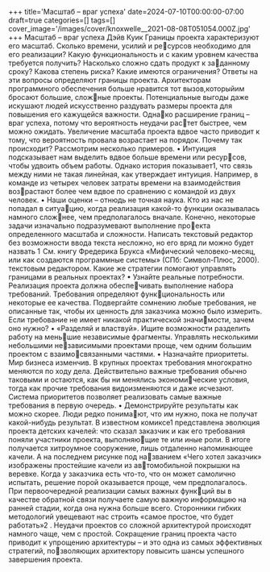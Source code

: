 +++
title='Масштаб – враг успеха'
date=2024-07-10T00:00:00-07:00
draft=true
categories=[]
tags=[]
cover_image='/images/cover/knoxwelle__2021-08-08T051054.000Z.jpg'
+++
Масштаб – враг успеха
Дэйв Куик
Границы проекта характеризуют его масштаб. Сколько времени, усилий и ресурсов необходимо для его реализации? Какую функциональность и с каким
уровнем качества требуется получить? Насколько сложно сдать продукт к заданному сроку? Какова степень риска? Какие имеются ограничения? Ответы
на эти вопросы определяют границы проекта. Архитекторам программного
обеспечения больше нравится тот вызов,которыйим бросают большие, сложные проекты. Потенциальные выгоды даже искушают людей искусственно
раздувать размеры проекта для повышения его кажущейся важности. Однако расширение границ – враг успеха, потому что вероятность неудачи растет быстрее, чем можно ожидать. Увеличение масштаба проекта вдвое часто
приводит к тому, что вероятность провала возрастает на порядок.
Почему так происходит? Рассмотрим несколько примеров.
• Интуиция подсказывает нам выделить вдвое больше времени или ресурсов, чтобы удвоить объем работы. Однако история показывает1, что связь
между ними не такая линейная, как утверждает интуиция. Например,
в команде из четырех человек затраты времени на взаимодействия возрастают более чем вдвое по сравнению с командой из двух человек.
• Наши оценки – отнюдь не точная наука. Кто из нас не попадал в ситуацию, когда реализация какой-то функции оказывалась намного сложнее, чем предполагалось вначале.
Конечно, некоторые задачи изначально подразумевают выполнение проекта определенного масштаба и сложности. Написать текстовый редактор
без возможности ввода текста несложно, но его вряд ли можно будет назвать
1  См. книгу Фредерика Брукса «Мифический человеко-месяц, или как создаются
программные системы» (СПб: Символ-Плюс, 2000).
текстовым редактором. Какие же стратегии помогают управлять границами
в реальных проектах?
• Узнайте реальные потребности. Реализация проекта должна обеспечивать выполнение набора требований. Требования определяют функциональность или некоторые ее качества. Подвергайте сомнению любые
требования, не описанные так, чтобы их ценность для заказчика можно
было измерить. Если требование не имеет никакой практической значимости, зачем оно нужно?
• «Разделяй и властвуй». Ищите возможности разделить работу на меньшие независимые фрагменты. Управлять несколькими небольшими независимыми проектами проще, чем одним большим проектом с взаимосвязанными частями.
• Назначайте приоритеты. Мир бизнеса изменчив. В крупных проектах
требования многократно меняются по ходу дела. Действительно важные
требования обычно таковыми и остаются, как бы ни менялись экономические условия, тогда как прочие требования видоизменяются и даже
исчезают. Система приоритетов позволяет реализовать самые важные
требования в первую очередь.
• Демонстрируйте результаты как можно скорее. Люди редко понимают, что им нужно, пока не получат какой-нибудь результат. В известном
комиксе1 представлена эволюция проекта детских качелей: что сказал
заказчик и как его требования поняли участники проекта, выполняющие те или иные роли. В итоге получается хитроумное сооружение,
лишь отдаленно напоминающее качели. А на последнем рисунке под названием «Чего хотел заказчик» изображены простейшие качели из автомобильной покрышки на веревке. Когда у заказчика есть что-то, что
он может самолично испытать, решение порой оказывается проще, чем
предполагалось. При первоочередной реализации самых важных функций вы в качестве обратной связи получаете самую важную информацию
на ранней стадии, когда она нужна больше всего.
Сторонники гибких методологий увещевают нас строить «самое простое, что
будет работать»2
. Неудачи проектов со сложной архитектурой происходят
намного чаще, чем с простой. Сокращение границ проекта часто приводит
к упрощению архитектуры – и это одна из самых эффективных стратегий, позволяющих архитектору повысить шансы успешного завершения проекта.